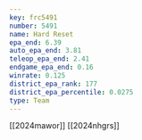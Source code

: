 ```yaml
---
key: frc5491
number: 5491
name: Hard Reset
epa_end: 6.39
auto_epa_end: 3.81
teleop_epa_end: 2.41
endgame_epa_end: 0.16
winrate: 0.125
district_epa_rank: 177
district_epa_percentile: 0.0275
type: Team
---
```

[[2024mawor]]
[[2024nhgrs]]
